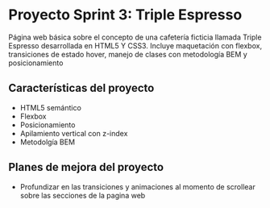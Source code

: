 # Proyecto Sprint 3: Triple Espresso

Página web básica sobre el concepto de una cafetería ficticia llamada Triple Espresso desarrollada en HTML5 Y CSS3. Incluye maquetación con flexbox, transiciones de estado hover, manejo de clases con metodología BEM y posicionamiento

## Características del proyecto

- HTML5 semántico
- Flexbox
- Posicionamiento
- Apilamiento vertical con z-index
- Metodolgía BEM

## Planes de mejora del proyecto

- Profundizar en las transiciones y animaciones al momento de scrollear sobre las secciones de la pagina web
